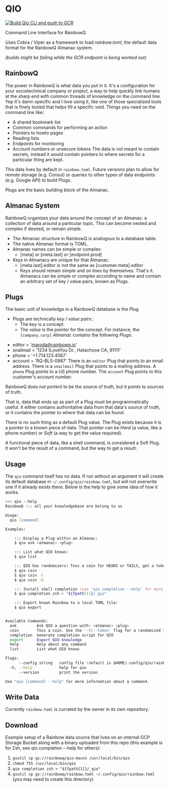 # QIO

[![Build Qio CLI and push to GCR](https://github.com/rainbowqio/qio/actions/workflows/google.yaml/badge.svg)](https://github.com/rainbowqio/qio/actions/workflows/google.yaml)

Command Line Interface for RainbowQ

Uses Cobra / Viper as a framework to load _rainbow.toml_, the default data format for the RainbowQ Almanac system.

_(builds might be failing while the GCR endpoint is being worked out)_

## RainbowQ

The power in RainbowQ is what data you put in it. It's a configuration for your sociotechnical company or project, a way to help quickly link humans at the sharp end with common threads of knowledge on the command line. Yep it's damn specific and I love using it, like one of those specialized tools that is finely tooled that helps fill a specific void. Things you need on the command line like:

* A shared bookmark list
* Common commands for performing an action
* Pointers to howto pages
* Reading lists
* Endpoints for monitoring
* Account numbers or unsecure tokens
  The data is not meant to contain secrets, instead it would contain pointers to where secrets for a particular thing are kept.

This data lives by default in `rainbow.toml`. Future versions plan to allow for remote storage (e.g. Consul) or queries to other types of data endpoints (e.g. Google API) to build Plugs.

Plugs are the basic building block of the Almanac.

## Almanac System

RainbowQ organizes your data around the concept of an Almanac: a collection of data around a particular topic. This can become nested and complex if desired, or remain simple.

* The Almanac structure in RainbowQ is analogous to a database table.
* The native Almanac format is TOML.
* Almanac names can be simple or complex:
  * [meta] or [meta.last] or [endpoint.prod]
* Keys in Almanacs are unique for that Almanac:
  * [meta.last].editor is not the same as [customer.meta].editor
  * Keys should remain simple and on lines by themselves.
    That's it. Almanacs can be simple or complex according to name and contain an arbitrary set of key / value pairs, known as Plugs.

## Plugs

The basic unit of knowledge in a RainbowQ database is the *Plug*.

* Plugs are technically _key / value pairs._:
  * The _key_ is a concept.
  * The _value_ is the *pointer* for the concept.
    For instance, the `[company.corp]` *Almanac* contains the following *Plugs*:

- editor = 'maroda@rainbowq.io'
- snailmail = '1234 ILoveYou Dr., Hatachooe CA, 91111'
- phone = '+1.714.123.4567'
- account = 'RQ-BLS-0987'
  There is an `editor` Plug that points to an email address.
  There is a `snailmail` Plug that points to a mailing address.
  A `phone` Plug points to a US phone number.
  The `account` Plug points to this customer's account number.

RainbowQ does not portent to be the source of truth, but it points to sources of truth.

That is, data that ends up as part of a Plug must be programmatically useful.
It either contains authoritative data from that data's source of truth,
or it contains the pointer to where that data can be found.

There is no such thing as a default Plug value. The Plug exists because it is a pointer to a known piece of data.
That pointer can be *Hard* (a value, like a phone number) or *Soft* (a way to get the value required).

A functional piece of data, like a shell command, is considered a Soft Plug.
It won't be the result of a command, but the way to get a result.

## Usage

The `qio` command itself has no data. If run without an argument it will create its default database in `~/.config/qio/rainbow.toml`, but will not overwrite one if it already exists there. Below is the help to give some idea of how it works.

```zsh
>>> qio --help
RainbowQ ::: all your knowledgebase are belong to us

Usage:
  qio [command]

Examples:

	::: Display a Plug within an Almanac:
	$ qio ask <almanac> <plug>

	::: List what QIO knows:
	$ qio list

	::: QIO has randomizers! Toss a coin for HEADS or TAILS, get a token, or get a URL-encoded base64 token:
	$ qio coin
	$ qio coin -t
	$ qio coin -b

	::: Install shell completion (see 'qio completion --help' for more):
	$ qio completion zsh > "${fpath[1]}/_qio"

	::: Export known Rainbow to a local TOML file:
	$ qio export


Available Commands:
  ask         Ask QIO a question with: <almanac> <plug>
  coin        Toss a coin. Use the '-t|--token' flag for a randomized 32 character token.
  completion  Generate completion script for QIO
  export      Export QIO knowledge
  help        Help about any command
  list        List what QIO knows

Flags:
      --config string   config file (default is $HOME/.config/qio/rainbow.toml)
  -h, --help            help for qio
      --version         print the version

Use "qio [command] --help" for more information about a command.
```

## Write Data

Currently `rainbow.toml` is currated by the owner in its own repository.

## Download

Example setup of a Rainbow data source that lives on an internal GCP Storage Bucket along with a binary uploaded from this repo (this example is for Zsh, see qio completion --help for others):

1. `gsutil cp gs://rainbowq/qio-macos /usr/local/bin/qio`
2. `chmod 755 /usr/local/bin/qio`
3. `qio completion zsh > "${fpath[1]}/_qio"`
4. `gsutil cp gs://rainbowq/rainbow.toml ~/.config/qio/rainbow.toml` (you may need to create this directory)
